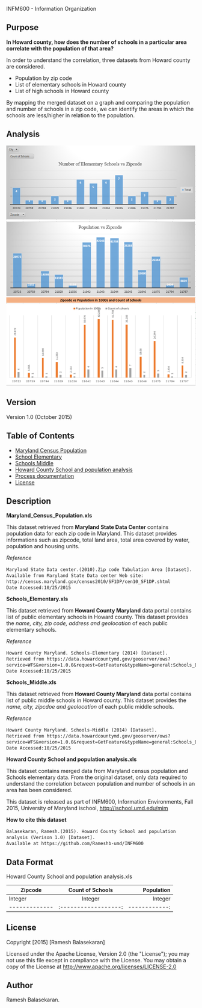 INFM600 - Information Organization

Purpose
----------

**In Howard county, how does the number of schools in a particular area correlate with the population of that area?**

In order to understand the correlation, three datasets from Howard county are considered.

* Population by zip code
* List of elementary schools in Howard county
* List of high schools in Howard county 

By mapping the merged dataset on a graph and comparing the population and number of schools in a zip code, we can identify the areas
in which the schools are less/higher in relation to the population.

Analysis
------------- 
![Population vs zipcode](https://github.com/Rameshb-umd/INFM600/raw/master/Result%20-%20Images/Population_vs_Zipcode.PNG)
![Schools vs zipcode](https://github.com/Rameshb-umd/INFM600/raw/master/Result%20-%20Images/numberofschools_vs_Zipcode.PNG)
![Analysis of processed data](https://github.com/Rameshb-umd/INFM600/raw/master/Result%20-%20Images/Result.PNG)

Version
-------------
Version 1.0 (October 2015)

Table of Contents
-------------

* [Maryland Census Population](https://github.com/Rameshb-umd/INFM600/raw/master/1_Maryland_Census_Population.xls)
* [School Elementary](https://github.com/Rameshb-umd/INFM600/raw/master/2_Schools_Elementary.xls)
* [Schools Middle](https://github.com/Rameshb-umd/INFM600/raw/master/3_Schools_Middle.xls)
* [Howard County School and population analysis](https://github.com/Rameshb-umd/INFM600/raw/master/Howard%20County%20School%20and%20population%20analysis.xls)
* [Process documentation](https://github.com/Rameshb-umd/INFM600/raw/information_organization/Process%20documentation.pdf)
* [License](https://github.com/Rameshb-umd/INFM600/raw/master/LICENSE)

Description
------------

**Maryland_Census_Population.xls** 

This dataset retrieved from **Maryland State Data Center** contains population data for each zip code in Maryland.
This dataset provides informations such as zipcode, total land area, total area covered by water, population and housing units.

*Reference*
```
Maryland State Data center.(2010).Zip code Tabulation Area [Dataset]. 
Available from Maryland State Data center Web site: http://census.maryland.gov/census2010/SF1DP/cen10_SF1DP.shtml
Date Accessed:10/25/2015 
```
**Schools_Elementary.xls**
    
This dataset retrieved from **Howard County Maryland** data portal contains list of public elementary schools in Howard county.
This dataset provides the *name, city, zip code, address and geolocation* of each public elementary schools.

*Reference*
```
Howard County Maryland. Schools-Elementary (2014) [Dataset]. 
Retrieved from https://data.howardcountymd.gov/geoserver/ows?service=WFS&version=1.0.0&request=GetFeature&typeName=general:Schools_Elementary&outputFormat=csv
Date Accessed:10/25/2015
```
**Schools_Middle.xls**
    
This dataset retrieved from **Howard County Maryland** data portal contains list of public middle schools in Howard county.
This dataset provides the *name, city, zipcdoe and geolocation* of each public middle schools.

*Reference*
```
Howard County Maryland. Schools-Middle (2014) [Dataset]. 
Retrieved from https://data.howardcountymd.gov/geoserver/ows?service=WFS&version=1.0.0&request=GetFeature&typeName=general:Schools_Elementary&outputFormat=csv
Date Accessed:10/25/2015
```

**Howard County School and population analysis.xls**

This dataset contains merged data from Maryland census population and Schools elementary data.
From the original dataset, only data required to understand the correlation between population and number of schools in an area
has been considered.

This dataset is released as part of INFM600, Information Environments, Fall 2015, University of Maryland ischool, http://ischool.umd.edu/mim

**How to cite this dataset**
```
Balasekaran, Ramesh.(2015). Howard County School and population analysis (Verison 1.0) [Dataset].
Available at https://github.com/Rameshb-umd/INFM600
```

Data Format
-----------
    
Howard County School and population analysis.xls

| **Zipcode**   |**Count of Schools**|**Population**|
| ------------- |:------------------:| ------------:|
| Integer       | Integer			 | Integer		|
| ------------- |:------------------:| ------------:|

License
-----------
Copyright [2015] [Ramesh Balasekaran]

Licensed under the Apache License, Version 2.0 (the "License");
you may not use this file except in compliance with the License.
You may obtain a copy of the License at http://www.apache.org/licenses/LICENSE-2.0

Author
----------
Ramesh Balasekaran.

